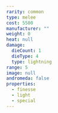 ```yaml
---
rarity: common
type: melee
cost: 5500
manufacturer: ""
weight: 0
heat: null
damage:
  dieCount: 1
  dieType: 4
  type: lightning
range: 5
image: null
andromeda: false
properties:
  - finesse
  - light
  - special
---
```

